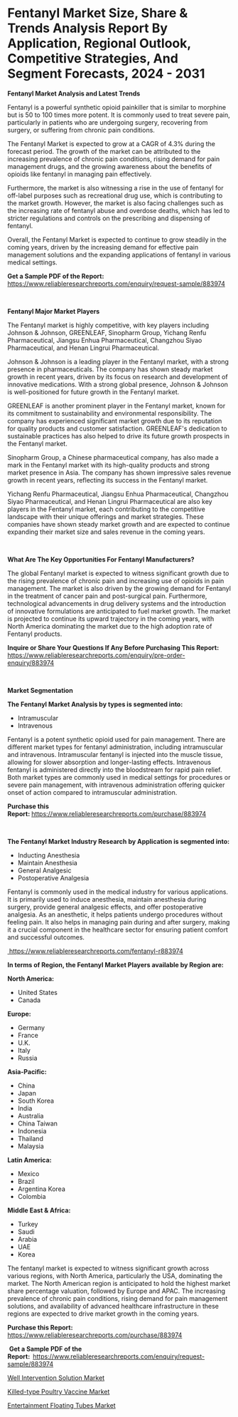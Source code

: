 <p><h1>Fentanyl Market Size, Share & Trends Analysis Report By Application, Regional Outlook, Competitive Strategies, And Segment Forecasts, 2024 - 2031</h1></p><p><strong>Fentanyl Market Analysis and Latest Trends</strong></p>
<p><p>Fentanyl is a powerful synthetic opioid painkiller that is similar to morphine but is 50 to 100 times more potent. It is commonly used to treat severe pain, particularly in patients who are undergoing surgery, recovering from surgery, or suffering from chronic pain conditions.</p><p>The Fentanyl Market is expected to grow at a CAGR of 4.3% during the forecast period. The growth of the market can be attributed to the increasing prevalence of chronic pain conditions, rising demand for pain management drugs, and the growing awareness about the benefits of opioids like fentanyl in managing pain effectively.</p><p>Furthermore, the market is also witnessing a rise in the use of fentanyl for off-label purposes such as recreational drug use, which is contributing to the market growth. However, the market is also facing challenges such as the increasing rate of fentanyl abuse and overdose deaths, which has led to stricter regulations and controls on the prescribing and dispensing of fentanyl.</p><p>Overall, the Fentanyl Market is expected to continue to grow steadily in the coming years, driven by the increasing demand for effective pain management solutions and the expanding applications of fentanyl in various medical settings.</p></p>
<p><strong>Get a Sample PDF of the Report:&nbsp;</strong> <a href="https://www.reliableresearchreports.com/enquiry/request-sample/883974">https://www.reliableresearchreports.com/enquiry/request-sample/883974</a></p>
<p>&nbsp;</p>
<p><strong>Fentanyl Major Market Players</strong></p>
<p><p>The Fentanyl market is highly competitive, with key players including Johnson & Johnson, GREENLEAF, Sinopharm Group, Yichang Renfu Pharmaceutical, Jiangsu Enhua Pharmaceutical, Changzhou Siyao Pharmaceutical, and Henan Lingrui Pharmaceutical. </p><p>Johnson & Johnson is a leading player in the Fentanyl market, with a strong presence in pharmaceuticals. The company has shown steady market growth in recent years, driven by its focus on research and development of innovative medications. With a strong global presence, Johnson & Johnson is well-positioned for future growth in the Fentanyl market.</p><p>GREENLEAF is another prominent player in the Fentanyl market, known for its commitment to sustainability and environmental responsibility. The company has experienced significant market growth due to its reputation for quality products and customer satisfaction. GREENLEAF's dedication to sustainable practices has also helped to drive its future growth prospects in the Fentanyl market.</p><p>Sinopharm Group, a Chinese pharmaceutical company, has also made a mark in the Fentanyl market with its high-quality products and strong market presence in Asia. The company has shown impressive sales revenue growth in recent years, reflecting its success in the Fentanyl market.</p><p>Yichang Renfu Pharmaceutical, Jiangsu Enhua Pharmaceutical, Changzhou Siyao Pharmaceutical, and Henan Lingrui Pharmaceutical are also key players in the Fentanyl market, each contributing to the competitive landscape with their unique offerings and market strategies. These companies have shown steady market growth and are expected to continue expanding their market size and sales revenue in the coming years.</p></p>
<p>&nbsp;</p>
<p><strong>What Are The Key Opportunities For Fentanyl Manufacturers?</strong></p>
<p><p>The global Fentanyl market is expected to witness significant growth due to the rising prevalence of chronic pain and increasing use of opioids in pain management. The market is also driven by the growing demand for Fentanyl in the treatment of cancer pain and post-surgical pain. Furthermore, technological advancements in drug delivery systems and the introduction of innovative formulations are anticipated to fuel market growth. The market is projected to continue its upward trajectory in the coming years, with North America dominating the market due to the high adoption rate of Fentanyl products.</p></p>
<p><strong>Inquire or Share Your Questions If Any Before Purchasing This Report:</strong> <a href="https://www.reliableresearchreports.com/enquiry/pre-order-enquiry/883974">https://www.reliableresearchreports.com/enquiry/pre-order-enquiry/883974</a></p>
<p>&nbsp;</p>
<p><strong>Market Segmentation</strong></p>
<p><strong>The Fentanyl Market Analysis by types is segmented into:</strong></p>
<p><ul><li>Intramuscular</li><li>Intravenous</li></ul></p>
<p><p>Fentanyl is a potent synthetic opioid used for pain management. There are different market types for fentanyl administration, including intramuscular and intravenous. Intramuscular fentanyl is injected into the muscle tissue, allowing for slower absorption and longer-lasting effects. Intravenous fentanyl is administered directly into the bloodstream for rapid pain relief. Both market types are commonly used in medical settings for procedures or severe pain management, with intravenous administration offering quicker onset of action compared to intramuscular administration.</p></p>
<p><strong>Purchase this Report:&nbsp;</strong><a href="https://www.reliableresearchreports.com/purchase/883974">https://www.reliableresearchreports.com/purchase/883974</a></p>
<p>&nbsp;</p>
<p><strong>The Fentanyl Market Industry Research by Application is segmented into:</strong></p>
<p><ul><li>Inducting Anesthesia</li><li>Maintain Anesthesia</li><li>General Analgesic</li><li>Postoperative Analgesia</li></ul></p>
<p><p>Fentanyl is commonly used in the medical industry for various applications. It is primarily used to induce anesthesia, maintain anesthesia during surgery, provide general analgesic effects, and offer postoperative analgesia. As an anesthetic, it helps patients undergo procedures without feeling pain. It also helps in managing pain during and after surgery, making it a crucial component in the healthcare sector for ensuring patient comfort and successful outcomes.</p></p>
<p><a href="https://www.reliableresearchreports.com/fentanyl-r883974">&nbsp;https://www.reliableresearchreports.com/fentanyl-r883974</a></p>
<p><strong>In terms of Region, the Fentanyl Market Players available by Region are:</strong></p>
<p>
    <p> <strong> North America: </strong>
        <ul>
            <li>United States</li>
            <li>Canada</li>
        </ul>
        </p> 
    <p> <strong> Europe: </strong>
        <ul>
            <li>Germany</li>
            <li>France</li>
            <li>U.K.</li>
            <li>Italy</li>
            <li>Russia</li>
        </ul>
        </p> 
    <p> <strong> Asia-Pacific: </strong>
        <ul>
            <li>China</li>
            <li>Japan</li>
            <li>South Korea</li>
            <li>India</li>
            <li>Australia</li>
            <li>China Taiwan</li>
            <li>Indonesia</li>
            <li>Thailand</li>
            <li>Malaysia</li>
        </ul>
        </p> 
    <p> <strong> Latin America: </strong>
        <ul>
            <li>Mexico</li>
            <li>Brazil</li>
            <li>Argentina Korea</li>
            <li>Colombia</li>
        </ul>
        </p> 
    <p> <strong> Middle East & Africa: </strong>
        <ul>
            <li>Turkey</li>
            <li>Saudi</li>
            <li>Arabia</li>
            <li>UAE</li>
            <li>Korea</li>
        </ul>
    </p>
    </p>
<p><p>The fentanyl market is expected to witness significant growth across various regions, with North America, particularly the USA, dominating the market. The North American region is anticipated to hold the highest market share percentage valuation, followed by Europe and APAC. The increasing prevalence of chronic pain conditions, rising demand for pain management solutions, and availability of advanced healthcare infrastructure in these regions are expected to drive market growth in the coming years.</p></p>
<p><strong>Purchase this Report: </strong><a href="https://www.reliableresearchreports.com/purchase/883974">https://www.reliableresearchreports.com/purchase/883974</a></p>
<p>&nbsp;<strong>Get a Sample PDF of the Report:&nbsp;&nbsp;</strong><a href="https://www.reliableresearchreports.com/enquiry/request-sample/883974">https://www.reliableresearchreports.com/enquiry/request-sample/883974</a></p>
<p><strong></strong></p>
<p><p><a href="https://www.linkedin.com/pulse/well-intervention-solution-market-share-evolution-growth-trends-lclsf">Well Intervention Solution Market</a></p><p><a href="https://www.linkedin.com/pulse/killed-type-poultry-vaccine-market-exploring-share-trends-future-8ok2f">Killed-type Poultry Vaccine Market</a></p><p><a href="https://www.linkedin.com/pulse/entertainment-floating-tubes-market-key-successful-business-hdlpc">Entertainment Floating Tubes Market</a></p></p>